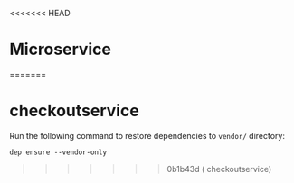 <<<<<<< HEAD
# Microservice
=======
# checkoutservice

Run the following command to restore dependencies to `vendor/` directory:

    dep ensure --vendor-only
>>>>>>> 0b1b43d ( checkoutservice)

